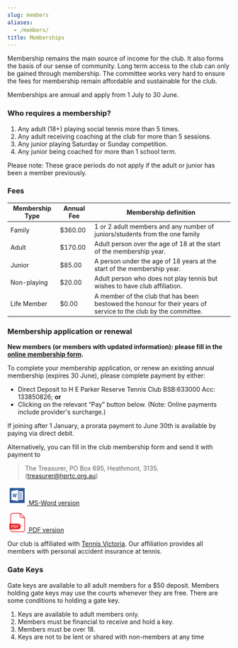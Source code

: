 ```yaml
---
slug: members
aliases:
  - /members/
title: Memberships
---
```


Membership remains the main source of income for the club.  It also forms the basis of our sense of community. Long term access to the club can only be gained through membership. The committee works very hard to ensure the fees for membership remain affordable and sustainable for the club.

Memberships are annual and apply from 1 July to 30 June.

### Who requires a membership?

  1. Any adult (18+) playing social tennis more than 5 times.
  2. Any adult receiving coaching at the club for more than 5 sessions.
  3. Any junior playing Saturday or Sunday competition.
  4. Any junior being coached for more than 1 school term.

Please note: These grace periods do not apply if the adult or junior has been a member previously.

### Fees

| Membership Type | Annual Fee | Membership definition                                                                                           |
|----------------|-----------|-----------------------------------------------------------------------------------------------------------------|
| Family         | $360.00   | 1 or 2 adult members and any number of juniors/students from the one family                                     |
| Adult          | $170.00   | Adult person over the age of 18 at the start of the membership year.                                            |
| Junior         | $85.00    | A person under the age of 18 years at the start of the membership year.                                         |
| Non-playing    |  $20.00   | Adult person who does not play tennis but wishes to have club affiliation.                                      |
| Life Member    | $0.00     | A member of the club that has been bestowed the honour for their years of service to the club by the committee. |


### Membership application or renewal

**New members (or members with updated information): please fill in the [online membership form](https://forms.gle/g1vQEMYdZYFuNnx9A).**

To complete your membership application, or renew an existing annual membership (expires 30 June), please complete payment by either:

* Direct Deposit to H E Parker Reserve Tennis Club BSB:633000  Acc: 133850826; **or**
* Clicking on the relevant “Pay” button below. (Note: Online payments include provider's surcharge.)

If joining after 1 January, a prorata payment to June 30th is available by paying via direct debit.

<script async src="https://js.stripe.com/v3/pricing-table.js"></script>
<stripe-pricing-table pricing-table-id="prctbl_1MODouJNJiUn3wOdxEgLmWs0"
publishable-key="pk_live_51MLIjWJNJiUn3wOdGfOCdgBbBjkcDaWpDn1zkkoM57Yf6NX6sRVu55wFWbXfa9U9cijp2LOpLX0WcF3Pi8uVC9Ma00zOXshH93">
</stripe-pricing-table>

Alternatively, you can fill in the club membership form and send it with payment to

> The Treasurer, PO Box 695, Heathmont, 3135. ([treasurer@hprtc.org.au](mailto:treasurer@hprtc.org.au))

  [![wordicon](/media/wordicon.png) MS-Word version](/media/Membership-Application_20231201.docx)

  [![pdf_icon](/media/pdf_icon.png) PDF version](/media/Membership-Application_20231201.pdf)

Our club is affiliated with [Tennis Victoria](http://www.tennis.com.au/vic/).  Our affiliation provides all members with personal accident insurance at tennis.

### Gate Keys

Gate keys are available to all adult members for a $50 deposit. Members holding gate keys may use the courts whenever they are free. There are some conditions to holding a gate key.

  1. Keys are available to adult members only.
  2. Members must be financial to receive and hold a key.
  3. Members must be over 18.
  4. Keys are not to be lent or shared with non-members at any time

<!--
## Club t-shirts

Fill in [this form](https://forms.gle/5Xp6DEkxVfnBVrMcA). Then click below to pay.

<script async src="https://js.stripe.com/v3/pricing-table.js"></script>
<stripe-pricing-table pricing-table-id="prctbl_1NW7mkJNJiUn3wOdrDq0zHIX"
publishable-key="pk_live_51MLIjWJNJiUn3wOdGfOCdgBbBjkcDaWpDn1zkkoM57Yf6NX6sRVu55wFWbXfa9U9cijp2LOpLX0WcF3Pi8uVC9Ma00zOXshH93">
</stripe-pricing-table> -->

